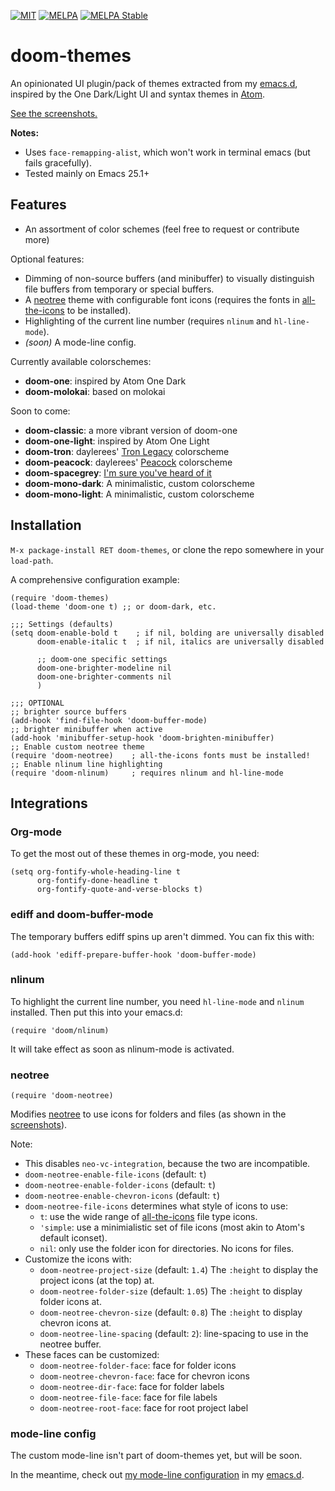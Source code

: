 [![MIT](https://img.shields.io/badge/license-MIT-green.svg)](./LICENSE)
[![MELPA](http://melpa.org/packages/doom-themes-badge.svg)](http://melpa.org/#/doom-themes)
[![MELPA Stable](http://stable.melpa.org/packages/doom-themes-badge.svg)](http://stable.melpa.org/#/doom-themes)

# doom-themes

An opinionated UI plugin/pack of themes extracted from my [emacs.d],
inspired by the One Dark/Light UI and syntax themes
in [Atom](http://atom.io).

[See the screenshots.][screenshots]

**Notes:**

+ Uses `face-remapping-alist`, which won't work in terminal emacs (but
  fails gracefully).
+ Tested mainly on Emacs 25.1+

## Features

+ An assortment of color schemes (feel free to request or contribute more)

Optional features:
+ Dimming of non-source buffers (and minibuffer) to visually
  distinguish file buffers from temporary or special buffers.
+ A [neotree] theme with configurable font icons (requires the fonts
  in [all-the-icons] to be installed).
+ Highlighting of the current line number (requires `nlinum` and
  `hl-line-mode`).
+ _(soon)_ A mode-line config.

Currently available colorschemes:
+ **doom-one**: inspired by Atom One Dark
+ **doom-molokai**: based on molokai

Soon to come:
+ **doom-classic**: a more vibrant version of doom-one
+ **doom-one-light**: inspired by Atom One Light
+ **doom-tron**: daylerees' [Tron Legacy][daylerees] colorscheme
+ **doom-peacock**: daylerees' [Peacock][daylerees] colorscheme
+ **doom-spacegrey**: [I'm sure you've heard of it][spacegrey]
+ **doom-mono-dark**: A minimalistic, custom colorscheme
+ **doom-mono-light**: A minimalistic, custom colorscheme

## Installation

`M-x package-install RET doom-themes`, or clone the repo somewhere in
your `load-path`.

A comprehensive configuration example:

```emacs-lisp
(require 'doom-themes)
(load-theme 'doom-one t) ;; or doom-dark, etc.

;;; Settings (defaults)
(setq doom-enable-bold t    ; if nil, bolding are universally disabled
      doom-enable-italic t  ; if nil, italics are universally disabled

      ;; doom-one specific settings
      doom-one-brighter-modeline nil
      doom-one-brighter-comments nil
      )

;;; OPTIONAL
;; brighter source buffers
(add-hook 'find-file-hook 'doom-buffer-mode)
;; brighter minibuffer when active
(add-hook 'minibuffer-setup-hook 'doom-brighten-minibuffer)
;; Enable custom neotree theme
(require 'doom-neotree)    ; all-the-icons fonts must be installed!
;; Enable nlinum line highlighting
(require 'doom-nlinum)     ; requires nlinum and hl-line-mode
```

## Integrations
### Org-mode

To get the most out of these themes in org-mode, you need:

``` emacs-lisp
(setq org-fontify-whole-heading-line t
      org-fontify-done-headline t
      org-fontify-quote-and-verse-blocks t)
```

### ediff and doom-buffer-mode

The temporary buffers ediff spins up aren't dimmed. You can fix this
with:

`(add-hook 'ediff-prepare-buffer-hook 'doom-buffer-mode)`

### nlinum

To highlight the current line number, you need `hl-line-mode` and
`nlinum` installed. Then put this into your emacs.d:

`(require 'doom/nlinum)`

It will take effect as soon as nlinum-mode is activated.

### neotree

`(require 'doom-neotree)`

Modifies [neotree] to use icons for folders and files (as shown in the
[screenshots]).

Note:
+ This disables `neo-vc-integration`, because the two are
  incompatible.
+ `doom-neotree-enable-file-icons` (default: `t`)
+ `doom-neotree-enable-folder-icons` (default: `t`)
+ `doom-neotree-enable-chevron-icons` (default: `t`)
+ `doom-neotree-file-icons` determines what style of icons to use:
  + `t`: use the wide range of [all-the-icons] file type icons.
  + `'simple`: use a minimialistic set of file icons (most akin to
    Atom's default iconset).
  + `nil`: only use the folder icon for directories. No icons for files.
+ Customize the icons with:
  + `doom-neotree-project-size` (default: `1.4`) The `:height` to
    display the project icons (at the top) at.
  + `doom-neotree-folder-size` (default: `1.05`) The `:height` to
    display folder icons at.
  + `doom-neotree-chevron-size` (default: `0.8`) The `:height` to
    display chevron icons at.
  + `doom-neotree-line-spacing` (default: `2`): line-spacing to use in
    the neotree buffer.
+ These faces can be customized:
  + `doom-neotree-folder-face`: face for folder icons
  + `doom-neotree-chevron-face`: face for chevron icons
  + `doom-neotree-dir-face`: face for folder labels
  + `doom-neotree-file-face`: face for file labels
  + `doom-neotree-root-face`: face for root project label

### mode-line config

The custom mode-line isn't part of doom-themes yet, but will be soon.

In the meantime, check out [my mode-line configuration][mode-line] in
my [emacs.d].


[all-the-icons]: https://github.com/domtronn/all-the-icons.el
[spacegrey]: http://kkga.github.io/spacegray/
[daylerees]: http://daylerees.github.io/
[emacs.d]: https://github.com/hlissner/.emacs.d
[mode-line]: https://github.com/hlissner/.emacs.d/blob/master/core/core-modeline.el
[neotree]: https://github.com/jaypei/emacs-neotree
[screenshots]: https://github.com/hlissner/emacs-doom-theme/tree/screenshots
[config]: https://github.com/hlissner/.emacs.d/blob/master/core/core-ui.el#L91
